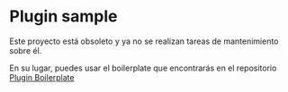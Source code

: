 # Plugin sample

Este proyecto está obsoleto y ya no se realizan tareas de mantenimiento sobre él.

En su lugar, puedes usar el boilerplate que encontrarás en el repositorio [Plugin Boilerplate](https://github.com/juanmacivico87/plugin-boilerplate)